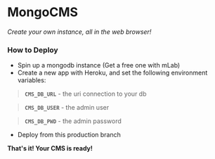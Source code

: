 # MongoCMS
_Create your own instance, all in the web browser!_

### How to Deploy
- Spin up a mongodb instance (Get a free one with mLab)
- Create a new app with Heroku, and set the following environment variables:

> __`CMS_DB_URL`__ - the uri connection to your db

> __`CMS_DB_USER`__ - the admin user 

> __`CMS_DB_PWD`__ - the admin password

- Deploy from this production branch

__That's it! Your CMS is ready!__
